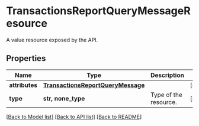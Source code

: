 # TransactionsReportQueryMessageResource

A value resource exposed by the API.

## Properties
Name | Type | Description | Notes
------------ | ------------- | ------------- | -------------
**attributes** | [**TransactionsReportQueryMessage**](TransactionsReportQueryMessage.md) |  | [optional] 
**type** | **str, none_type** | Type of the resource. | [optional] 

[[Back to Model list]](../README.md#documentation-for-models) [[Back to API list]](../README.md#documentation-for-api-endpoints) [[Back to README]](../README.md)


